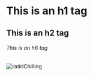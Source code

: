<!-- background: #fefe79 -->
<!-- color: #b13ad0 -->

# This is an h1 tag
## This is an h2 tag
###### This is an h6 tag
![ratirlChilling](https://user-images.githubusercontent.com/54975711/64421458-eada5500-d0a1-11e9-988b-2b5d86e402c5.png)
